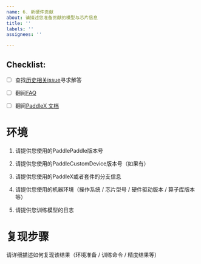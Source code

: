 ```yaml
---
name: 6. 新硬件贡献
about: 请描述您准备贡献的模型与芯片信息
title: ''
labels: ''
assignees: ''

---
```


## Checklist:

- [ ] 查找[历史相关issue](https://github.com/PaddlePaddle/PaddleX/issues)寻求解答
- [ ] 翻阅[FAQ](https://paddlepaddle.github.io/PaddleX/main/FAQ.html)
- [ ] 翻阅[PaddleX 文档](https://paddlepaddle.github.io/PaddleX/main/index.html)


# 环境

1. 请提供您使用的PaddlePaddle版本号

2. 请提供您使用的PaddleCustomDevice版本号（如果有）

3. 请提供您使用的PaddleX或者套件的分支信息

4. 请提供您使用的机器环境（操作系统 / 芯片型号 / 硬件驱动版本 / 算子库版本等）

5. 请提供您训练模型的日志

# 复现步骤

请详细描述如何复现该结果（环境准备 / 训练命令 / 精度结果等）
